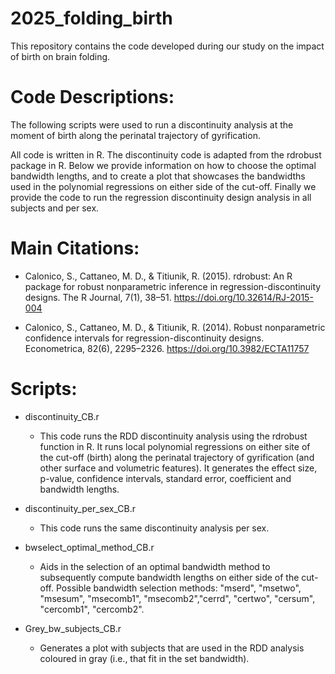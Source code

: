 # 2025_folding_birth
This repository contains the code developed during our study on the impact of birth on brain folding.

# Code Descriptions:

The following scripts were used to run a discontinuity analysis at the moment of birth along the perinatal trajectory of gyrification.

All code is written in R. The discontinuity code is adapted from the rdrobust package in R. Below we provide information on how to choose the optimal bandwidth lengths, and to create a plot that showcases the bandwidths used in the polynomial regressions on either side of the cut-off. Finally we provide the code to run the regression discontinuity design analysis in all subjects and per sex.

# Main Citations:

* Calonico, S., Cattaneo, M. D., & Titiunik, R. (2015). rdrobust: An R package for robust nonparametric inference in regression-discontinuity designs. The R Journal, 7(1), 38–51. https://doi.org/10.32614/RJ-2015-004

* Calonico, S., Cattaneo, M. D., & Titiunik, R. (2014). Robust nonparametric confidence intervals for regression-discontinuity designs. Econometrica, 82(6), 2295–2326. https://doi.org/10.3982/ECTA11757


# Scripts:

* discontinuity_CB.r

	* This code runs the RDD discontinuity analysis using the rdrobust function in R. It runs local polynomial regressions on either site of the cut-off (birth) along the perinatal trajectory of gyrification (and other surface and volumetric features). It generates the effect size, p-value, confidence intervals, standard error, coefficient and bandwidth lengths.

* discontinuity_per_sex_CB.r

	* This code runs the same discontinuity analysis per sex.

* bwselect_optimal_method_CB.r
	
	* Aids in the selection of an optimal bandwidth method to subsequently compute bandwidth lengths on either side of the cut-off. Possible bandwidth selection methods: "mserd", "msetwo", "msesum", "msecomb1", "msecomb2","cerrd", "certwo", "cersum", "cercomb1", "cercomb2".

* Grey_bw_subjects_CB.r

	* Generates a plot with subjects that are used in the RDD analysis coloured in gray (i.e., that fit in the set bandwidth).
